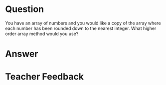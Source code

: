 # Question
You have an array of numbers and you would like a copy of the array where each number has been rounded down to the nearest integer. What higher order array method would you use?

# Answer


# Teacher Feedback